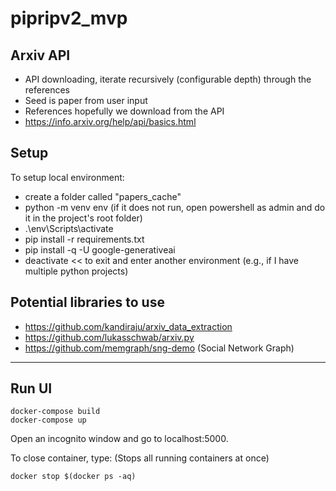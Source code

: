 # pipripv2_mvp

## Arxiv API
- API downloading, iterate recursively (configurable depth) through the references
- Seed is paper from user input 
- References hopefully we download from the API
- https://info.arxiv.org/help/api/basics.html


## Setup
To setup local environment:
- create a folder called "papers_cache"
- python -m venv env (if it does not run, open powershell as admin and do it in the project's root folder)
- .\env\Scripts\activate
- pip install -r requirements.txt
- pip install -q -U google-generativeai
- deactivate << to exit and enter another environment (e.g., if I have multiple python projects)

## Potential libraries to use
- https://github.com/kandiraju/arxiv_data_extraction
- https://github.com/lukasschwab/arxiv.py
- https://github.com/memgraph/sng-demo (Social Network Graph)
----

## Run UI
```
docker-compose build
docker-compose up
```
Open an incognito window and go to localhost:5000.

To close container, type: (Stops all running containers at once)
```
docker stop $(docker ps -aq)
```